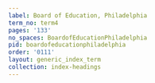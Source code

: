 ```yaml
---
label: Board of Education, Philadelphia
term_no: term4
pages: '133'
no_spaces: BoardofEducationPhiladelphia
pid: boardofeducationphiladelphia
order: '0111'
layout: generic_index_term
collection: index-headings
---
```

